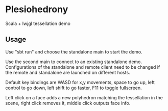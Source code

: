 Plesiohedrony
=============

Scala + lwjgl tessellation demo

Usage
-----

Use "sbt run" and choose the standalone main to start the demo.

Use the second main to connect to an existing standalone demo. Configurations of the standalone and remote client need to be changed if the remote and standalone are launched on different hosts.

Default key bindings are WASD for x,y movements, space to go up, left control to go down, left shift to go faster, F11 to toggle fullscreen.

Left click on a face adds a new polyhedron matching the tessellation in the scene, right click removes it, middle click outputs face info.
